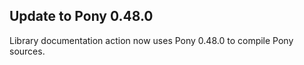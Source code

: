 ## Update to Pony 0.48.0

Library documentation action now uses Pony 0.48.0 to compile Pony sources.
